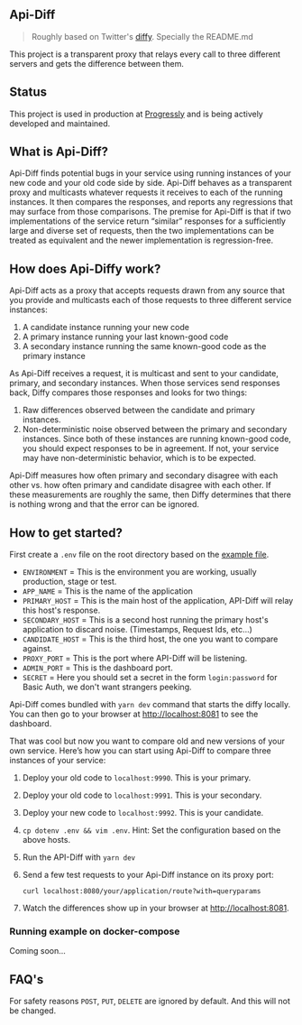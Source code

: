 ## Api-Diff
> Roughly based on Twitter's [diffy](https://github.com/twitter/diffy). 
> Specially the README.md

This project is a transparent proxy that relays every call to three different servers and gets the difference between them.

## Status

This project is used in production at [Progressly](https://www.progressly.com) and is being actively developed and maintained.

## What is Api-Diff?

Api-Diff finds potential bugs in your service using running instances of your new code and your old
code side by side. Api-Diff behaves as a transparent proxy and multicasts whatever requests it receives to each of
the running instances. It then compares the responses, and reports any regressions that may surface
from those comparisons. The premise for Api-Diff is that if two implementations of the service return
“similar” responses for a sufficiently large and diverse set of requests, then the two
implementations can be treated as equivalent and the newer implementation is regression-free.

## How does Api-Diffy work?

Api-Diff acts as a proxy that accepts requests drawn from any source that you provide and multicasts
each of those requests to three different service instances:

1. A candidate instance running your new code
2. A primary instance running your last known-good code
3. A secondary instance running the same known-good code as the primary instance

As Api-Diff receives a request, it is multicast and sent to your candidate, primary, and secondary
instances. When those services send responses back, Diffy compares those responses and looks for two
things:

1. Raw differences observed between the candidate and primary instances.
2. Non-deterministic noise observed between the primary and secondary instances. Since both of these
   instances are running known-good code, you should expect responses to be in agreement. If not,
   your service may have non-deterministic behavior, which is to be expected.

Api-Diff measures how often primary and secondary disagree with each other vs. how often primary and
candidate disagree with each other. If these measurements are roughly the same, then Diffy
determines that there is nothing wrong and that the error can be ignored.

## How to get started?

First create a `.env` file on the root directory based on the [example file](dotenv).
 - `ENVIRONMENT` = This is the environment you are working, usually production, stage or test.
 - `APP_NAME` = This is the name of the application
 - `PRIMARY_HOST` = This is the main host of the application, API-Diff will relay this host's response.
 - `SECONDARY_HOST` = This is a second host running the primary host's application to discard noise. (Timestamps, Request Ids, etc...)
 - `CANDIDATE_HOST` = This is the third host, the one you want to compare against.
 - `PROXY_PORT` = This is the port where API-Diff will be listening.
 - `ADMIN_PORT` = This is the dashboard port.
 - `SECRET` = Here you should set a secret in the form `login:password` for Basic Auth, we don't want strangers peeking.

Api-Diff comes bundled with `yarn dev` command that starts the diffy locally. You can then go to your browser at 
[http://localhost:8081](http://localhost:8081/) to see the dashboard.

That was cool but now you want to compare old and new versions of your own service. Here’s how you can 
start using Api-Diff to compare three instances of your service:

1. Deploy your old code to `localhost:9990`. This is your primary.
2. Deploy your old code to `localhost:9991`. This is your secondary.
3. Deploy your new code to `localhost:9992`. This is your candidate.
4. `cp dotenv .env && vim .env`. Hint: Set the configuration based on the above hosts.
5. Run the API-Diff with `yarn dev`
6. Send a few test requests to your Api-Diff instance on its proxy port:

    ```
    curl localhost:8080/your/application/route?with=queryparams
    ```

7. Watch the differences show up in your browser at [http://localhost:8081](http://localhost:8081/).

### Running example on docker-compose

Coming soon...
 
## FAQ's
   For safety reasons `POST`, `PUT`, ` DELETE ` are ignored by default. And this will not be changed.
